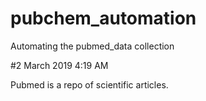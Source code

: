 # pubchem_automation
Automating the pubmed_data collection

#2 March 2019 4:19 AM

Pubmed is a repo of scientific articles.



